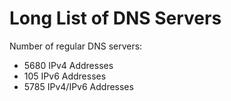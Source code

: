 # Long List of DNS Servers

Number of regular DNS servers:
- 5680 IPv4 Addresses
- 105 IPv6 Addresses
- 5785 IPv4/IPv6 Addresses
